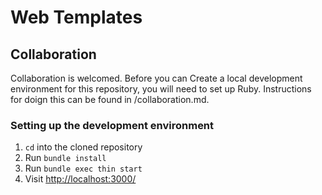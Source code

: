 # Web Templates



## Collaboration

Collaboration is welcomed. Before you can Create a local development environment for this repository, you will need to set up Ruby. Instructions for doign this can be found in /collaboration.md. 

### Setting up the development environment

1. `cd` into the cloned repository
2. Run `bundle install`
3. Run `bundle exec thin start`
4. Visit [http://localhost:3000/](http://localhost:3000/)


